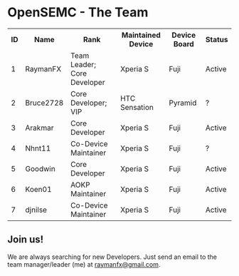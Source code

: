OpenSEMC - The Team
===================



<table>
  <tr>
    <th>ID</th><th>Name</th><th>Rank</th><th>Maintained Device</th><th>Device Board</th><th>Status</th>
  </tr>
  <tr>
    <td>1</td><td>RaymanFX</td><td>Team Leader; Core Developer</td><td>Xperia S</td><td>Fuji</td><td>Active</td>
  </tr>
  <tr>
    <td>2</td><td>Bruce2728</td><td>Core Developer; VIP</td><td>HTC Sensation</td><td>Pyramid</td><td>?</td>  
  </tr>
  <tr>
    <td>3</td><td>Arakmar</td><td>Core Developer</td><td>Xperia S</td><td>Fuji</td><td>Active</td>  
  </tr>
  <tr>
    <td>4</td><td>Nhnt11</td><td>Co-Device Maintainer</td><td>Xperia S</td><td>Fuji</td><td>?</td>  
  </tr>
  <tr>
    <td>5</td><td>Goodwin</td><td>Core Developer</td><td>Xperia S</td><td>Fuji</td><td>Active</td>  
  </tr>
  <tr>
    <td>6</td><td>Koen01</td><td>AOKP Maintainer</td><td>Xperia S</td><td>Fuji</td><td>Active</td>  
  </tr>
  <tr>
    <td>7</td><td>djnilse</td><td>Co-Device Maintainer</td><td>Xperia S</td><td>Fuji</td><td>Active</td>  
  </tr>
</table>



Join us!
--------
We are always searching for new Developers.
Just send an email to the team manager/leader (me) at raymanfx@gmail.com.
